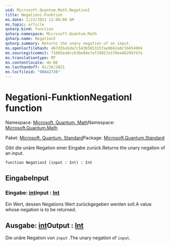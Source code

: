```yaml
---
uid: Microsoft.Quantum.Math.NegationI
title: Negationi-Funktion
ms.date: 1/23/2021 12:00:00 AM
ms.topic: article
qsharp.kind: function
qsharp.namespace: Microsoft.Quantum.Math
qsharp.name: NegationI
qsharp.summary: Returns the unary negation of an input.
ms.openlocfilehash: 467d3ba5da7c543b565315fae0662a0c5b854904
ms.sourcegitcommit: 71605ea9cc630e84e7ef29027e1f0ea06299747e
ms.translationtype: MT
ms.contentlocale: de-DE
ms.lasthandoff: 01/26/2021
ms.locfileid: "98842726"
---
```

# <a name="negationi-function"></a><span data-ttu-id="60fbd-102">Negationi-Funktion</span><span class="sxs-lookup"><span data-stu-id="60fbd-102">NegationI function</span></span>

<span data-ttu-id="60fbd-103">Namespace: [Microsoft. Quantum. Math](xref:Microsoft.Quantum.Math)</span><span class="sxs-lookup"><span data-stu-id="60fbd-103">Namespace: [Microsoft.Quantum.Math](xref:Microsoft.Quantum.Math)</span></span>

<span data-ttu-id="60fbd-104">Paket: [Microsoft. Quantum. Standard](https://nuget.org/packages/Microsoft.Quantum.Standard)</span><span class="sxs-lookup"><span data-stu-id="60fbd-104">Package: [Microsoft.Quantum.Standard](https://nuget.org/packages/Microsoft.Quantum.Standard)</span></span>


<span data-ttu-id="60fbd-105">Gibt die unäre Negation einer Eingabe zurück.</span><span class="sxs-lookup"><span data-stu-id="60fbd-105">Returns the unary negation of an input.</span></span>

```qsharp
function NegationI (input : Int) : Int
```


## <a name="input"></a><span data-ttu-id="60fbd-106">Eingabe</span><span class="sxs-lookup"><span data-stu-id="60fbd-106">Input</span></span>

### <a name="input--int"></a><span data-ttu-id="60fbd-107">Eingabe: [int](xref:microsoft.quantum.lang-ref.int)</span><span class="sxs-lookup"><span data-stu-id="60fbd-107">input : [Int](xref:microsoft.quantum.lang-ref.int)</span></span>

<span data-ttu-id="60fbd-108">Ein Wert, dessen Negations Wert zurückgegeben werden soll.</span><span class="sxs-lookup"><span data-stu-id="60fbd-108">A value whose negation is to be returned.</span></span>



## <a name="output--int"></a><span data-ttu-id="60fbd-109">Ausgabe: [int](xref:microsoft.quantum.lang-ref.int)</span><span class="sxs-lookup"><span data-stu-id="60fbd-109">Output : [Int](xref:microsoft.quantum.lang-ref.int)</span></span>

<span data-ttu-id="60fbd-110">Die unäre Negation von `input` .</span><span class="sxs-lookup"><span data-stu-id="60fbd-110">The unary negation of `input`.</span></span>